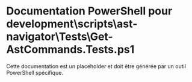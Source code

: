 # Documentation PowerShell pour development\scripts\ast-navigator\Tests\Get-AstCommands.Tests.ps1

Cette documentation est un placeholder et doit être générée par un outil PowerShell spécifique.
